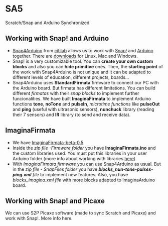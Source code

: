 # SA5
Scratch/Snap and Arduino Synchronized

## Working with Snap! and Arduino

  - [Snap4Arduino](http://s4a.cat/snap/) from [citilab](http://citilab.eu/) allows us to work with [Snap!](http://snap.berkeley.edu/) and [Arduino](https://www.arduino.cc/)  together. There are [downloads](http://s4a.cat/snap/#download) for Linux, Mac and Windows.
  - Snap! is a very customizable tool. You can **create your own custom blocks** and also you can **hide primitive** ones. Then, the **starting point** of the work with Snap4Arduino is not unique and it can be adapted to different levels of education, different projects, boards...
  - Snap4Arduino uses **StandardFirmata** firmware to connect our PC with the Arduino board. But firmata has different limitations. You can build different *firmatas* with their *snap blocks* to implement further funcionalities. We have built **ImaginaFirmata** to implement Arduino functions **tone**, **noTone** and **pulseIn**, *microtime functions* like **pulseOut** and **ping** (useful with ultrasonic sensors), **nunchuck** library (reading their 7 sensors) and **IR** library (to send and receive data).

## ImaginaFirmata

  - We have [ImaginaFirmata-beta-0.5](https://github.com/jguille2/SA5/files/254164/ImaginaFirmata0.5.zip).
  - Inside the *zip file -Firmware folder* you have **ImaginaFirmata.ino** and the custom libraries used. You must put this libraries in your user Arduino folder (more info about working with libraries [here](http://www.arduino.cc/en/Guide/Libraries)).
  - With *ImaginaFirmata firmware* you can use Snap4Arduino as usual. But in the *zip file - SnapFiles folder* you have ***blocks_nun-tone-pulses-ping.xml*** *file* to implement new features. Also, you have *blocks_imagina.xml file* with more blocks adapted to ImaginaArduino board.

  
## Working with Snap! and Picaxe

We can use S2P Picaxe software (made to sync Scratch and Picaxe) and work with Snap!. More info here.
